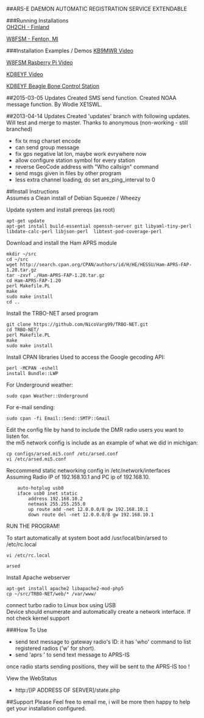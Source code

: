 ##ARS-E DAEMON AUTOMATIC REGISTRATION SERVICE EXTENDABLE  

###Running Installations  
[OH2CH - Finland](http://oh2ch.org/trbo/state.php)

[W8FSM - Fenton, MI](http://ars.moses.bz/)

###Installation Examples / Demos
[KB9MWR Video](https://youtu.be/gxjyrYZn3Ds)

[W8FSM Rasberry Pi Video](http://youtu.be/j7ItqeQou4k)

[KD8EYF Video](http://youtu.be/85EdiW7mbXQ)  

[KD8EYF Beagle Bone Control Station](http://i.imgur.com/9Uu0T.jpg)  


##2015-03-05 Updates
  Created SMS send function.
  Created NOAA message function.
  By Wodie XE1SWL.

##2013-04-14 Updates
  Created 'updates' branch with following updates. Will test and merge to master.
  Thanks to anonymous (non-working - still branched)

* fix tx msg charset encode
* can send group message
* fix gps negative lat lon, maybe work evrywhere now
* allow configure station symbol for every station
* reverse GeoCode address with "Who callsign" command
* send msgs given in files by other program
* less extra channel loading, do set ars_ping_interval to 0

##Install Instructions  
Assumes a Clean install of Debian Squeeze / Wheezy


Update system and install prereqs (as root)
```
apt-get update  
apt-get install build-essential openssh-server git libyaml-tiny-perl libdate-calc-perl libjson-perl  libtest-pod-coverage-perl  
```

Download and install the Ham APRS module
```
mkdir ~/src  
cd ~/src  
wget http://search.cpan.org/CPAN/authors/id/H/HE/HESSU/Ham-APRS-FAP-1.20.tar.gz  
tar -zxvf ./Ham-APRS-FAP-1.20.tar.gz  
cd Ham-APRS-FAP-1.20  
perl Makefile.PL  
make  
sudo make install
cd ..  
```
Install the TRBO-NET arsed program  

```
git clone https://github.com/NicoVarg99/TRBO-NET.git  
cd TRBO-NET/  
perl Makefile.PL  
make  
sudo make install  
```

Install CPAN libraries
Used to access the Google gecoding API:

```
perl -MCPAN -eshell
install Bundle::LWP
```

For Underground weather:

```
sudo cpan Weather::Underground
```

For e-mail sending:

```
sudo cpan -fi Email::Send::SMTP::Gmail
```


Edit the config file by hand to include the DMR radio users you want to listen for.  
the mi5 network config is include as an example of what we did in michigan:  

```
cp configs/arsed.mi5.conf /etc/arsed.conf  
vi /etc/arsed.mi5.conf  
```

Reccommend static networking config in /etc/network/interfaces  
Assuming Radio IP of 192.168.10.1 and PC ip of 192.168.10.
```
    auto-hotplug usb0
    iface usb0 inet static
        address 192.168.10.2
        netmask 255.255.255.0
        up route add -net 12.0.0.0/8 gw 192.168.10.1
        down route del -net 12.0.0.0/8 gw 192.168.10.1
```
RUN THE PROGRAM!

To start automatically at system boot
add
/usr/local/bin/arsed
to
/etc/rc.local
```
vi /etc/rc.local
```

```
arsed
```

Install Apache webserver  
```
apt-get install apache2 libapache2-mod-php5  
cp ~/src/TRBO-NET/web/* /var/www/  
```

connect turbo radio to Linux box using USB  
Device should enumerate and automatically create a network interface. If not check kernel support  


###How To Use
- send text message to gateway radio's ID: it has 'who' command to list registered radios ('w' for short).  
- send 'aprs <callsign> <message>' to send text message to APRS-IS  

once radio starts sending positions, they will be sent to the APRS-IS too  !

View the WebStatus  
- http:/[IP ADDRESS OF SERVER]/state.php  

##Support
Please Feel free to email me, i will be more then happy to help get your installation configured.
